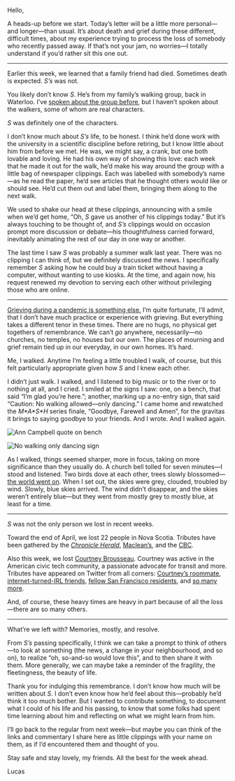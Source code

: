 Hello,

A heads-up before we start. Today’s letter will be a little more personal—and longer—than usual. It’s about death and grief during these different, difficult times, about my experience trying to process the loss of somebody who recently passed away. If that’s not your jam, no worries—I totally understand if you’d rather sit this one out.



---

Earlier this week, we learned that a family friend had died. Sometimes death is expected. _S’s_ was not.

You likely don’t know _S_. He’s from my family’s walking group, back in Waterloo. I’ve [spoken about the group before](https://lucascherkewski.com/hit-and-miss/107-walking-group/), but I haven’t spoken about the walkers, some of whom are real characters.

_S_ was definitely one of the characters.

I don’t know much about _S’s_ life, to be honest. I think he’d done work with the university in a scientific discipline before retiring, but I know little about him from before we met. He was, we might say, a crank, but one both lovable and loving. He had his own way of showing this love: each week that he made it out for the walk, he’d make his way around the group with a little bag of newspaper clippings. Each was labelled with somebody’s name—as he read the paper, he’d see articles that he thought others would like or should see. He’d cut them out and label them, bringing them along to the next walk.

We used to shake our head at these clippings, announcing with a smile when we’d get home, “Oh, _S_ gave us another of his clippings today.” But it’s always touching to be thought of, and _S’s_ clippings would on occasion prompt more discussion or debate—his thoughtfulness carried forward, inevitably animating the rest of our day in one way or another.

The last time I saw _S_ was probably a summer walk last year. There was no clipping I can think of, but we definitely discussed the news. I specifically remember _S_ asking how he could buy a train ticket without having a computer, without wanting to use kiosks. At the time, and again now, his request renewed my devotion to serving each other without privileging those who are online.



---

[Grieving during a pandemic is something else.](https://www.newyorker.com/magazine/2020/05/11/reinventing-grief-in-an-era-of-enforced-isolation) I’m quite fortunate, I’ll admit, that I don’t have much practice or experience with grieving. But everything takes a different tenor in these times. There are no hugs, no physical get togethers of remembrance. We can’t _go_ anywhere, necessarily—no churches, no temples, no houses but our own. The places of mourning and grief remain tied up in our everyday, in our own homes. It’s hard.

Me, I walked. Anytime I’m feeling a little troubled I walk, of course, but this felt particularly appropriate given how _S_ and I knew each other.

I didn’t just walk. I walked, and I listened to big music or to the river or to nothing at all, and I cried. I smiled at the signs I saw: one, on a bench, that said “I’m glad you’re here.”; another, marking up a no-entry sign, that said “Caution: No walking allowed—only dancing.” I came home and rewatched the _M\*A\*S\*H_ series finale, “Goodbye, Farewell and Amen”, for the gravitas it brings to saying goodbye to your friends. And I wrote. And I walked again.

 ![Ann Campbell quote on bench](https://buttondown.s3.us-west-2.amazonaws.com/images/22101cc4-40ea-4516-bc0d-a5ddda487703.jpg) 

 ![No walking only dancing sign](https://buttondown.s3.us-west-2.amazonaws.com/images/1455faae-21a7-4fb1-b596-991ea7e4b5c5.jpg) 

As I walked, things seemed sharper, more in focus, taking on more significance than they usually do. A church bell tolled for seven minutes—I stood and listened. Two birds dove at each other, trees slowly blossomed—[the world went on](https://www.brainpickings.org/2014/09/24/mary-oliver-reads-wild-geese/). When I set out, the skies were grey, clouded, troubled by wind. Slowly, blue skies arrived. The wind didn’t disappear, and the skies weren’t entirely blue—but they went from mostly grey to mostly blue, at least for a time.



---

_S_ was not the only person we lost in recent weeks.

Toward the end of April, we lost 22 people in Nova Scotia. Tributes have been gathered by the [_Chronicle Herald_](https://www.thechronicleherald.ca/news/local/portraits-of-lives-lost-the-22-victims-of-the-nova-scotia-mass-shooting-439735/), [Maclean’s](https://www.macleans.ca/news/canada/they-were-so-appreciated-and-loved/), and the [CBC](https://www.cbc.ca/news2/interactives/ns-memorial/).

Also this week, we lost [Courtney Brousseau](https://courtneybrousseau.github.io/). Courtney was active in the American civic tech community, a passionate advocate for transit and more. Tributes have appeared on Twitter from all corners: [Courtney’s roommate](https://twitter.com/qkate/status/1257602062579142656), [internet-turned-IRL friends](https://twitter.com/emolyfong/status/1257516416082735104), [fellow San Francisco residents](https://twitter.com/NellieBowles/status/1258054183435087873), and [so many more](https://twitter.com/search?q=Courtney%20Brousseau&src=typed_query).

And, of course, these heavy times are heavy in part because of all the loss—there are so many others.



---

What’re we left with? Memories, mostly, and resolve.

From _S’s_ passing specifically, I think we can take a prompt to think of others—to look at something (the news, a change in your neighbourhood, and so on), to realize “oh, so-and-so would love this”, and to then share it with them. More generally, we can maybe take a reminder of the fragility, the fleetingness, the beauty of life.

Thank you for indulging this remembrance. I don’t know how much will be written about _S_. I don’t even know how he’d feel about this—probably he’d think it too much bother. But I wanted to contribute something, to document what I could of his life and his passing, to know that some folks had spent time learning about him and reflecting on what we might learn from him.

I’ll go back to the regular from next week—but maybe you can think of the links and commentary I share here as little clippings with your name on them, as if I’d encountered them and thought of you.

Stay safe and stay lovely, my friends. All the best for the week ahead.

Lucas
